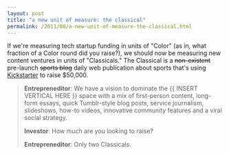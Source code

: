```yaml
---
layout: post
title: "a new unit of measure: the classical"
permalink: /2011/08/a-new-unit-of-measure-the-classical.html
---
```


<p>If we're measuring tech startup funding in units of "Color" (as in, what fraction of a Color round did you raise?), we should now be measuring new content ventures in units of "Classicals."  The Classical is a <s>non-existent</s> pre-launch <s>sports blog</s> daily web publication about sports that's using <a href="http://www.kickstarter.com/projects/101341727/the-classical">Kickstarter</a> to raise $50,000. </p>

<blockquote>
  <p><strong>Entrepreneditor</strong>:  We have a vision to dominate the {{ INSERT VERTICAL HERE }} space with a mix of first-person content, long-form essays, quick Tumblr-style blog posts, service journalism, slideshows, how-to videos, innovative community features and a viral social strategy.</p>

  <p><strong>Investor</strong>: How much are you looking to raise?</p>

  <p><strong>Entrepreneditor</strong>:  Only two Classicals.</p>
</blockquote>



